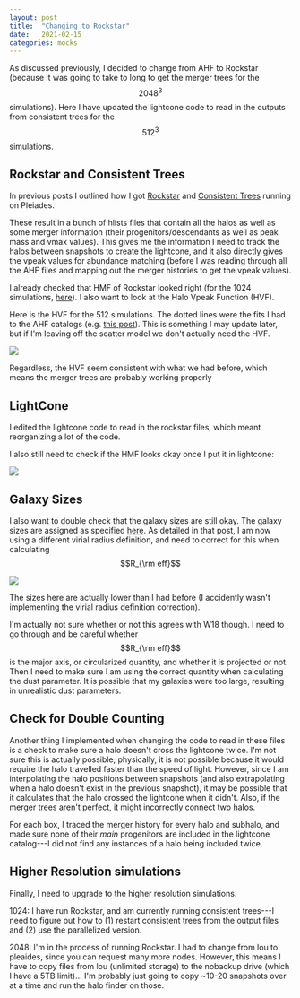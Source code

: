 ```yaml
---
layout: post
title:  "Changing to Rockstar"
date:   2021-02-15
categories: mocks
---
```


As discussed previously, I decided to change from AHF to Rockstar (because it was going to take to long to get the merger trees for the $$2048^3$$ simulations). Here I have updated the lightcone code to read in the outputs from consistent trees for the $$512^3$$ simulations.

## Rockstar and Consistent Trees

In previous posts I outlined how I got <a href="https://ndrakos.github.io/blog/cosmo_sims/Rockstar/">Rockstar</a> and <a href="https://ndrakos.github.io/blog/cosmo_sims/Consistent-Trees/">Consistent Trees</a> running on Pleiades.

These result in a bunch of hlists files that contain all the halos as well as some merger information (their progenitors/descendants as well as peak mass and vmax values). This gives me the information I need to track the halos between snapshots to create the lightcone, and it also directly gives the vpeak values for abundance matching (before I was reading through all the AHF files and mapping out the merger histories to get the vpeak values).

I already checked that HMF of Rockstar looked right (for the 1024 simulations, <a href="https://ndrakos.github.io/blog/cosmo_sims/Rockstar_Part_II/">here</a>). I also want to look at the Halo Vpeak Function (HVF).

Here is the HVF for the 512 simulations. The dotted lines were the fits I had to the AHF catalogs (e.g. <a href="https://ndrakos.github.io/blog/mocks/Fit_HVF/">this post</a>). This is something I may update later, but if I'm leaving off the scatter model we don't actually need the HVF.

<img src="{{ site.baseurl }}/assets/plots/20210215_HVF.png">


Regardless, the HVF seem consistent with what we had before, which means the merger trees are probably working properly

## LightCone

I edited the lightcone code to read in the rockstar files, which meant reorganizing a lot of the code.

I also still need to check if the HMF looks okay once I put it in lightcone:

<img src="{{ site.baseurl }}/assets/plots/20210215_HMF_lightcone.png">


## Galaxy Sizes

I also want to double check that the galaxy sizes are still okay. The galaxy sizes are assigned as specified <a href="https://ndrakos.github.io/blog/mocks/Galaxy_Sizes_Part_II/">here</a>. As detailed in that post, I am now using a different virial radius definition, and need to correct for this when calculating $$R_{\rm eff}$$

<img src="{{ site.baseurl }}/assets/plots/20210215_Reff.png">


The sizes here are actually lower than I had before (I accidently wasn't implementing the virial radius definition correction).

I'm actually not sure whether or not this agrees with W18 though. I need to go through and be careful whether $$R_{\rm eff}$$ is the major axis, or circularized quantity, and whether it is projected or not. Then I need to make sure I am using the correct quantity when calculating the dust parameter. It is possible that my galaxies were too large, resulting in unrealistic dust parameters.

## Check for Double Counting

Another thing I implemented when changing the code to read in these files is a check to make sure a halo doesn't cross the lightcone twice. I'm not sure this is actually possible; physically, it is not possible because it would require the halo travelled faster than the speed of light. However, since I am interpolating the halo positions between snapshots (and also extrapolating when a halo doesn't exist in the previous snapshot), it may be possible that it calculates that the halo crossed the lightcone when it didn't. Also, if the merger trees aren't perfect, it might incorrectly connect two halos.

For each box, I traced the merger history for every halo and subhalo, and made sure none of their *main* progenitors are included in the lightcone catalog---I did not find any instances of a halo being included twice.


## Higher Resolution simulations

Finally, I need to upgrade to the higher resolution simulations.

1024: I have run Rockstar, and am currently running consistent trees---I need to figure out how to (1) restart consistent trees from the output files and (2) use the parallelized version.

2048: I'm in the process of running Rockstar. I had to change from lou to pleaides, since you can request many more nodes. However, this means I have to copy files from lou (unlimited storage) to the nobackup drive (which I have a 5TB limit)... I'm probably just going to copy ~10-20 snapshots over at a time and run the halo finder on those.
